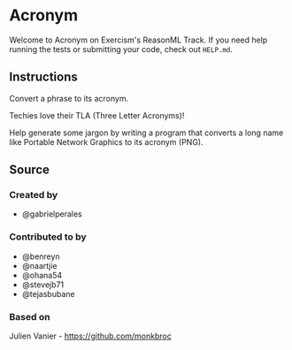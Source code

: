# Acronym

Welcome to Acronym on Exercism's ReasonML Track.
If you need help running the tests or submitting your code, check out `HELP.md`.

## Instructions

Convert a phrase to its acronym.

Techies love their TLA (Three Letter Acronyms)!

Help generate some jargon by writing a program that converts a long name
like Portable Network Graphics to its acronym (PNG).

## Source

### Created by

- @gabrielperales

### Contributed to by

- @benreyn
- @naartjie
- @ohana54
- @stevejb71
- @tejasbubane

### Based on

Julien Vanier - https://github.com/monkbroc